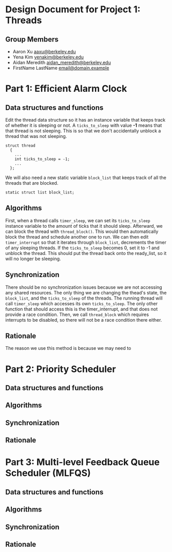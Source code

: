 Design Document for Project 1: Threads
======================================

## Group Members

* Aaron Xu <aaxu@berkeley.edu>
* Yena Kim <yenakim@berkeley.edu>
* Aidan Meredith <aidan_meredith@berkeley.edu>
* FirstName LastName <email@domain.example>


# Part 1: Efficient Alarm Clock

## Data structures and functions

Edit the thread data structure so it has an instance variable that
keeps track of whether it is sleeping or not. A `ticks_to_sleep` with value
**-1** means that that thread is not sleeping. This is so that we don't
accidentally unblock a thread that was not sleeping.

```
struct thread
  {
    ...
    int ticks_to_sleep = -1;
    ...
  };
```

We will also need a new static variable `block_list` that keeps track of
all the threads that are blocked.

`static struct list block_list;`


## Algorithms

First, when a thread calls `timer_sleep`, we can set its `ticks_to_sleep`
instance variable to the amount of ticks that it should sleep. Afterward,
we can block the thread with `thread_block()`. This would then automatically
block the thread and schedule another one to run. We can then edit
`timer_interrupt` so that it iterates through `block_list`, decrements the timer
of any sleeping threads. If the `ticks_to_sleep` becomes 0, set it to -1 and
unblock the thread. This should put the thread back onto the ready_list,
so it will no longer be sleeping.


## Synchronization

There should be no synchronization issues because we are not accessing any
shared resources. The only thing we are changing the thead's state, the
`block_list`, and the `ticks_to_sleep` of the threads. The running thread will
call `timer_sleep` which accesses its own `ticks_to_sleep`. The only other
function that should access this is the timer_interrupt, and that does not
provide a race condition. Then, we call `thread_block` which requires
interrupts to be disabled, so there will not be a race condition there either.

## Rationale

The reason we use this method is because we may need to

# Part 2: Priority Scheduler

## Data structures and functions

## Algorithms

## Synchronization

## Rationale

# Part 3: Multi-level Feedback Queue Scheduler (MLFQS)

## Data structures and functions

## Algorithms

## Synchronization

## Rationale
